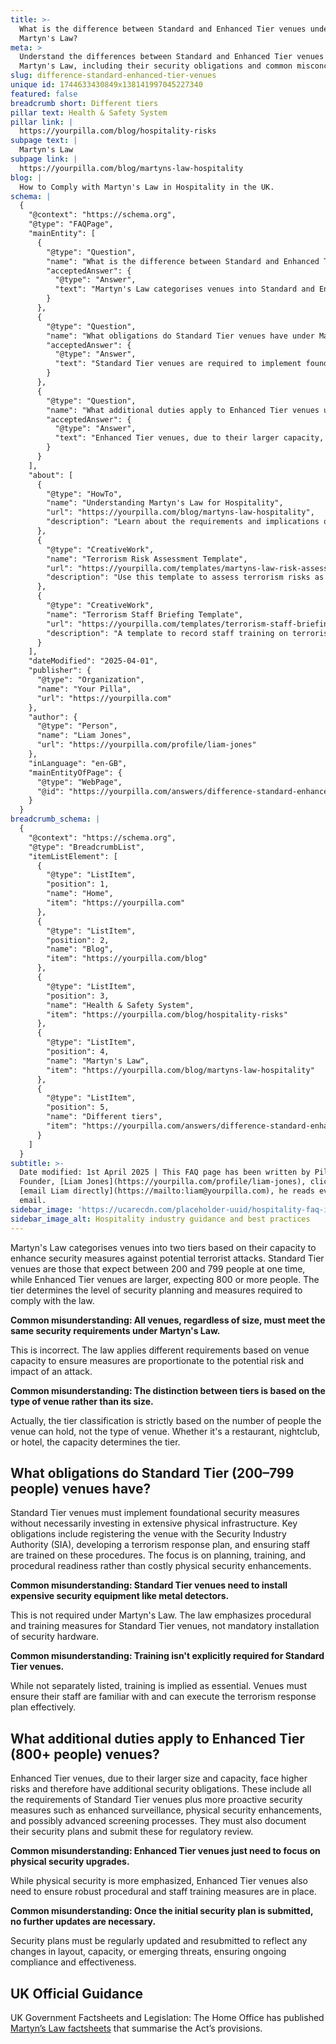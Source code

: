```yaml
---
title: >-
  What is the difference between Standard and Enhanced Tier venues under
  Martyn's Law?
meta: >
  Understand the differences between Standard and Enhanced Tier venues under
  Martyn's Law, including their security obligations and common misconceptions.
slug: difference-standard-enhanced-tier-venues
unique id: 1744633430849x138141997045227340
featured: false
breadcrumb short: Different tiers
pillar text: Health & Safety System
pillar link: |
  https://yourpilla.com/blog/hospitality-risks
subpage text: |
  Martyn's Law
subpage link: |
  https://yourpilla.com/blog/martyns-law-hospitality
blog: |
  How to Comply with Martyn's Law in Hospitality in the UK.
schema: |
  {
    "@context": "https://schema.org",
    "@type": "FAQPage",
    "mainEntity": [
      {
        "@type": "Question",
        "name": "What is the difference between Standard and Enhanced Tier venues under Martyn's Law?",
        "acceptedAnswer": {
          "@type": "Answer",
          "text": "Martyn's Law categorises venues into Standard and Enhanced Tiers based on their capacity. Standard Tier venues accommodate 200 to 799 people, focusing on essential security planning without extensive physical infrastructures. Enhanced Tier venues, accommodating 800 or more, require advanced security planning and measures due to the higher risk level."
        }
      },
      {
        "@type": "Question",
        "name": "What obligations do Standard Tier venues have under Martyn's Law?",
        "acceptedAnswer": {
          "@type": "Answer",
          "text": "Standard Tier venues are required to implement foundational security measures such as registering with the Security Industry Authority, developing a terrorism response plan, and training staff on these procedures, focusing on procedural readiness over physical security enhancements."
        }
      },
      {
        "@type": "Question",
        "name": "What additional duties apply to Enhanced Tier venues under Martyn's Law?",
        "acceptedAnswer": {
          "@type": "Answer",
          "text": "Enhanced Tier venues, due to their larger capacity, face higher risks and therefore are required to implement additional proactive security measures. This includes all the obligations of Standard Tier venues, plus enhanced surveillance, physical security enhancements, and advanced screening processes. Security plans for these venues also need regular updates and regulatory review."
        }
      }
    ],
    "about": [
      {
        "@type": "HowTo",
        "name": "Understanding Martyn's Law for Hospitality",
        "url": "https://yourpilla.com/blog/martyns-law-hospitality",
        "description": "Learn about the requirements and implications of Martyn's Law for hospitality venues, focusing on security planning and staff training."
      },
      {
        "@type": "CreativeWork",
        "name": "Terrorism Risk Assessment Template",
        "url": "https://yourpilla.com/templates/martyns-law-risk-assessment",
        "description": "Use this template to assess terrorism risks as part of compliance with Martyn's Law."
      },
      {
        "@type": "CreativeWork",
        "name": "Terrorism Staff Briefing Template",
        "url": "https://yourpilla.com/templates/terrorism-staff-briefing",
        "description": "A template to record staff training on terrorism response as required by Martyn's Law."
      }
    ],
    "dateModified": "2025-04-01",
    "publisher": {
      "@type": "Organization",
      "name": "Your Pilla",
      "url": "https://yourpilla.com"
    },
    "author": {
      "@type": "Person",
      "name": "Liam Jones",
      "url": "https://yourpilla.com/profile/liam-jones"
    },
    "inLanguage": "en-GB",
    "mainEntityOfPage": {
      "@type": "WebPage",
      "@id": "https://yourpilla.com/answers/difference-standard-enhanced-tier-venues"
    }
  }
breadcrumb_schema: |
  {
    "@context": "https://schema.org",
    "@type": "BreadcrumbList",
    "itemListElement": [
      {
        "@type": "ListItem",
        "position": 1,
        "name": "Home",
        "item": "https://yourpilla.com"
      },
      {
        "@type": "ListItem",
        "position": 2,
        "name": "Blog",
        "item": "https://yourpilla.com/blog"
      },
      {
        "@type": "ListItem",
        "position": 3,
        "name": "Health & Safety System",
        "item": "https://yourpilla.com/blog/hospitality-risks"
      },
      {
        "@type": "ListItem",
        "position": 4,
        "name": "Martyn's Law",
        "item": "https://yourpilla.com/blog/martyns-law-hospitality"
      },
      {
        "@type": "ListItem",
        "position": 5,
        "name": "Different tiers",
        "item": "https://yourpilla.com/answers/difference-standard-enhanced-tier-venues"
      }
    ]
  }
subtitle: >-
  Date modified: 1st April 2025 | This FAQ page has been written by Pilla
  Founder, [Liam Jones](https://yourpilla.com/profile/liam-jones), click to
  [email Liam directly](https://mailto:liam@yourpilla.com), he reads every
  email.
sidebar_image: 'https://ucarecdn.com/placeholder-uuid/hospitality-faq-image.jpg'
sidebar_image_alt: Hospitality industry guidance and best practices
---
```

Martyn's Law categorises venues into two tiers based on their capacity to enhance security measures against potential terrorist attacks. Standard Tier venues are those that expect between 200 and 799 people at one time, while Enhanced Tier venues are larger, expecting 800 or more people. The tier determines the level of security planning and measures required to comply with the law.

**Common misunderstanding: All venues, regardless of size, must meet the same security requirements under Martyn's Law.**

This is incorrect. The law applies different requirements based on venue capacity to ensure measures are proportionate to the potential risk and impact of an attack.

**Common misunderstanding: The distinction between tiers is based on the type of venue rather than its size.**

Actually, the tier classification is strictly based on the number of people the venue can hold, not the type of venue. Whether it's a restaurant, nightclub, or hotel, the capacity determines the tier.

## What obligations do Standard Tier (200–799 people) venues have?

Standard Tier venues must implement foundational security measures without necessarily investing in extensive physical infrastructure. Key obligations include registering the venue with the Security Industry Authority (SIA), developing a terrorism response plan, and ensuring staff are trained on these procedures. The focus is on planning, training, and procedural readiness rather than costly physical security enhancements.

**Common misunderstanding: Standard Tier venues need to install expensive security equipment like metal detectors.**

This is not required under Martyn's Law. The law emphasizes procedural and training measures for Standard Tier venues, not mandatory installation of security hardware.

**Common misunderstanding: Training isn't explicitly required for Standard Tier venues.**

While not separately listed, training is implied as essential. Venues must ensure their staff are familiar with and can execute the terrorism response plan effectively.

## What additional duties apply to Enhanced Tier (800+ people) venues?

Enhanced Tier venues, due to their larger size and capacity, face higher risks and therefore have additional security obligations. These include all the requirements of Standard Tier venues plus more proactive security measures such as enhanced surveillance, physical security enhancements, and possibly advanced screening processes. They must also document their security plans and submit these for regulatory review.

**Common misunderstanding: Enhanced Tier venues just need to focus on physical security upgrades.**

While physical security is more emphasized, Enhanced Tier venues also need to ensure robust procedural and staff training measures are in place.

**Common misunderstanding: Once the initial security plan is submitted, no further updates are necessary.**

Security plans must be regularly updated and resubmitted to reflect any changes in layout, capacity, or emerging threats, ensuring ongoing compliance and effectiveness.

## UK Official Guidance

UK Government Factsheets and Legislation: The Home Office has published [Martyn’s Law factsheets](https://homeofficemedia.blog.gov.uk/2023/12/06/martyns-law-factsheets/) that summarise the Act’s provisions.
